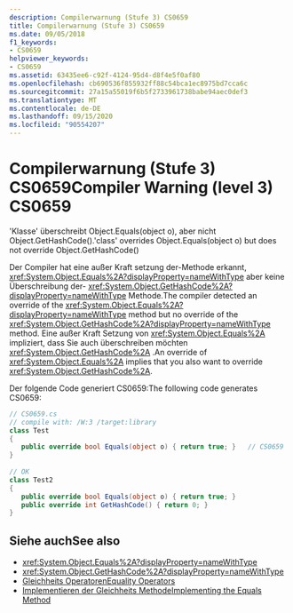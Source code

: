 ```yaml
---
description: Compilerwarnung (Stufe 3) CS0659
title: Compilerwarnung (Stufe 3) CS0659
ms.date: 09/05/2018
f1_keywords:
- CS0659
helpviewer_keywords:
- CS0659
ms.assetid: 63435ee6-c92f-4124-95d4-d8f4e5f0af80
ms.openlocfilehash: cb690536f855932ff88c54bca1ec8975bd7cca6c
ms.sourcegitcommit: 27a15a55019f6b5f2733961738babe94aec0def3
ms.translationtype: MT
ms.contentlocale: de-DE
ms.lasthandoff: 09/15/2020
ms.locfileid: "90554207"
---
```

# <a name="compiler-warning-level-3-cs0659"></a><span data-ttu-id="dbe57-103">Compilerwarnung (Stufe 3) CS0659</span><span class="sxs-lookup"><span data-stu-id="dbe57-103">Compiler Warning (level 3) CS0659</span></span>

<span data-ttu-id="dbe57-104">'Klasse' überschreibt Object.Equals(object o), aber nicht Object.GetHashCode().</span><span class="sxs-lookup"><span data-stu-id="dbe57-104">'class' overrides Object.Equals(object o) but does not override Object.GetHashCode()</span></span>  

<span data-ttu-id="dbe57-105">Der Compiler hat eine außer Kraft setzung der-Methode erkannt, <xref:System.Object.Equals%2A?displayProperty=nameWithType> aber keine Überschreibung der- <xref:System.Object.GetHashCode%2A?displayProperty=nameWithType> Methode.</span><span class="sxs-lookup"><span data-stu-id="dbe57-105">The compiler detected an override of the <xref:System.Object.Equals%2A?displayProperty=nameWithType> method but no override of the <xref:System.Object.GetHashCode%2A?displayProperty=nameWithType> method.</span></span> <span data-ttu-id="dbe57-106">Eine außer Kraft Setzung von <xref:System.Object.Equals%2A> impliziert, dass Sie auch überschreiben möchten <xref:System.Object.GetHashCode%2A> .</span><span class="sxs-lookup"><span data-stu-id="dbe57-106">An override of <xref:System.Object.Equals%2A> implies that you also want to override <xref:System.Object.GetHashCode%2A>.</span></span>  

<span data-ttu-id="dbe57-107">Der folgende Code generiert CS0659:</span><span class="sxs-lookup"><span data-stu-id="dbe57-107">The following code generates CS0659:</span></span>  

```csharp
// CS0659.cs  
// compile with: /W:3 /target:library  
class Test
{  
   public override bool Equals(object o) { return true; }   // CS0659  
}  
  
// OK  
class Test2  
{  
   public override bool Equals(object o) { return true; }  
   public override int GetHashCode() { return 0; }  
}  
```

## <a name="see-also"></a><span data-ttu-id="dbe57-108">Siehe auch</span><span class="sxs-lookup"><span data-stu-id="dbe57-108">See also</span></span>

- <xref:System.Object.Equals%2A?displayProperty=nameWithType>
- <xref:System.Object.GetHashCode%2A?displayProperty=nameWithType>
- [<span data-ttu-id="dbe57-109">Gleichheits Operatoren</span><span class="sxs-lookup"><span data-stu-id="dbe57-109">Equality Operators</span></span>](../../standard/design-guidelines/equality-operators.md)
- <span data-ttu-id="dbe57-110">[Implementieren der Gleichheits Methode](/previous-versions/dotnet/netframework-4.0/336aedhh(v=vs.100))</span><span class="sxs-lookup"><span data-stu-id="dbe57-110">[Implementing the Equals Method](/previous-versions/dotnet/netframework-4.0/336aedhh(v=vs.100))</span></span>
